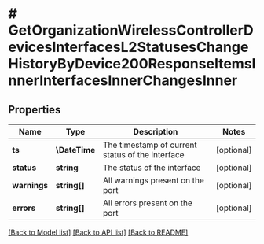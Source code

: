 # # GetOrganizationWirelessControllerDevicesInterfacesL2StatusesChangeHistoryByDevice200ResponseItemsInnerInterfacesInnerChangesInner

## Properties

Name | Type | Description | Notes
------------ | ------------- | ------------- | -------------
**ts** | **\DateTime** | The timestamp of current status of the interface | [optional]
**status** | **string** | The status of the interface | [optional]
**warnings** | **string[]** | All warnings present on the port | [optional]
**errors** | **string[]** | All errors present on the port | [optional]

[[Back to Model list]](../../README.md#models) [[Back to API list]](../../README.md#endpoints) [[Back to README]](../../README.md)
